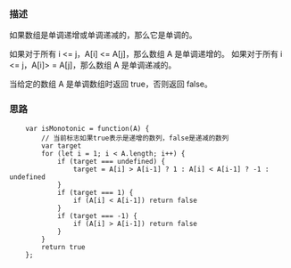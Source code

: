 ### 描述

如果数组是单调递增或单调递减的，那么它是单调的。

如果对于所有 i <= j，A[i] <= A[j]，那么数组 A 是单调递增的。 如果对于所有 i <= j，A[i]> = A[j]，那么数组 A 是单调递减的。

当给定的数组 A 是单调数组时返回 true，否则返回 false。

### 思路

```
    var isMonotonic = function(A) {
        // 当前标志如果true表示是递增的数列，false是递减的数列
        var target
        for (let i = 1; i < A.length; i++) {
            if (target === undefined) {
                target = A[i] > A[i-1] ? 1 : A[i] < A[i-1] ? -1 : undefined
            }
            if (target === 1) {
                if (A[i] < A[i-1]) return false
            } 
            if (target === -1) {
                if (A[i] > A[i-1]) return false
            }
        }
        return true    
    };
```